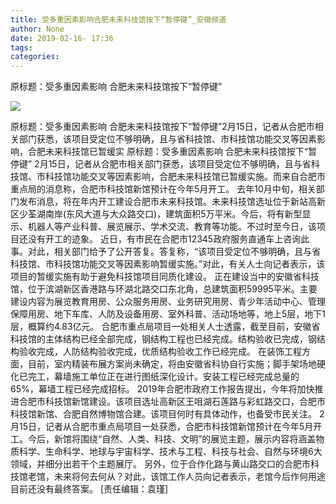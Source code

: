 ```yaml
---
title: 受多重因素影响合肥未来科技馆按下“暂停键”_安徽频道
author: None
date: 2019-02-16- 17:36
tags: 
categories: 
---
```

原标题：受多重因素影响 合肥未来科技馆按下“暂停键”
<!-- more -->
                
<img align="center" border="0" src="http://p2.ifengimg.com/a/2016/0810/204c433878d5cf9size1_w16_h16.png" />
                
            
原标题：受多重因素影响 合肥未来科技馆按下“暂停键”2月15日，记者从合肥市相关部门获悉，该项目受定位不够明确，且与省科技馆、市科技馆功能交叉等因素影响，合肥未来科技馆已暂缓实
原标题：受多重因素影响 合肥未来科技馆按下“暂停键”
2月15日，记者从合肥市相关部门获悉，该项目受定位不够明确，且与省科技馆、市科技馆功能交叉等因素影响，合肥未来科技馆已暂缓实施。而来自合肥市重点局的消息称，合肥市科技馆新馆预计在今年5月开工。
去年10月中旬，相关部门发布消息，将在年内开工建设合肥市未来科技馆。未来科技馆选址位于新站高新区少荃湖南岸(东风大道与大众路交口)，建筑面积5万平米。今后，将有新型显示、机器人等产业科普、展览展示、学术交流、教育等功能。不过时至今日，该项目还没有开工的迹象。
近日，有市民在合肥市12345政府服务直通车上咨询此事。对此，相关部门给予了公开答复。答复称，“该项目受定位不够明确，且与省科技馆、市科技馆功能交叉等因素影响暂缓实施。”对此，有关人士向记者表示，该项目的暂缓实施有助于避免科技馆项目同质化建设。
正在建设当中的安徽省科技馆，位于滨湖新区香港路与环湖北路交口东北角，总建筑面积59995平米。主要建设内容为展览教育用房、公众服务用房、业务研究用房、青少年活动中心、管理保障用房、地下车库、人防及设备用房、室外科普、活动场地等，地上5层，地下1层，概算约4.83亿元。
合肥市重点局项目一处相关人士透露，截至目前，安徽省科技馆的主体结构已经全部完成，钢结构工程也已经完成。结构验收已完成，钢结构验收完成，人防结构验收完成，优质结构验收工作已经完成。
在装饰工程方面，目前，室内精装布展方案尚未确定，将由安徽省科协自行实施；脚手架场地硬化已完工，幕墙施工单位正在进行图纸深化设计。安装工程已经完成总量的65%，幕墙工程已经完成招标。
2019年合肥市政府工作报告提出，今年将加快推进合肥市科技馆新馆建设。该项目选址高新区王咀湖石莲路与彩虹路交口，合肥市科技馆新馆、合肥自然博物馆合建。该项目何时有具体动作，也备受市民关注。
2月15日，记者从合肥市重点局项目一处获悉，合肥市科技馆新馆预计在今年5月开工。今后，新馆将围绕“自然、人类、科技、文明”的展览主题，展示内容将涵盖物质科学、生命科学、地球与宇宙科学、技术与工程、科技与社会、自然与环境6大领域，并细分出若干个主题展厅。
另外，位于合作化路与黄山路交口的合肥市科技馆老馆，未来将何去何从？对此，该馆工作人员向记者表示，老馆今后作何用途目前还没有最终答案。
[责任编辑：袁瑾]
            
